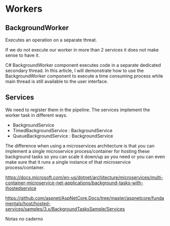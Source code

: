 # Workers

## BackgroundWorker

Executes an operation on a separate threat.

If we do not execute our worker in more than 2 services it does not make sense to have it.

C# BackgroundWorker component executes code in a separate dedicated secondary thread. In this article, I will demonstrate how to use the BackgroundWorker component to execute a time consuming process while main thread is still available to the user interface.

## Services

We need to register them in the pipeline. The services implement the worker task in different ways.

- BackgroundService
- TimedBackgroundService : BackgroundService
- QueueBackgroundService : BackgroundService

The difference when using a microservices architecture is that you can implement a single microservice process/container for hosting these background tasks so you can scale it down/up as you need or you can even make sure that it runs a single instance of that microservice process/container.

<https://docs.microsoft.com/en-us/dotnet/architecture/microservices/multi-container-microservice-net-applications/background-tasks-with-ihostedservice>

<https://github.com/aspnet/AspNetCore.Docs/tree/master/aspnetcore/fundamentals/host/hosted-services/samples/3.x/BackgroundTasksSample/Services>

Notas no caderno

